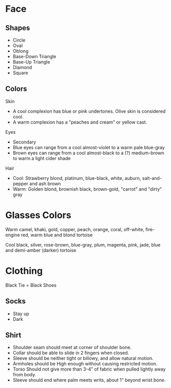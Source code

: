 Face 
===

Shapes
---

- Circle
- Oval
- Oblong
- Base-Down Triangle
- Base-Up Triangle
- Diamond
- Square


Colors
---

Skin

- A cool complexion has blue or pink undertones. Olive skin is considered cool.
- A warm complexion has a "peaches and cream" or yellow cast.

Eyes

- Secondary
- Blue eyes can range from a cool almost-violet to a warm pale blue-gray
- Brown eyes can range from a cool almost-black to a (?) medium-brown to warm a light cider shade

Hair

- Cool: Strawberry blond, platinum, blue-black, white, auburn, salt-and-pepper and ash brown
- Warm: Golden blond, brownish black, brown-gold, "carrot" and "dirty” gray

Glasses Colors
===

Warm
camel, khaki, gold, copper, peach, orange, coral, off-white, fire-engine red, warm blue and blond tortoise

Cool
black, silver, rose-brown, blue-gray, plum, magenta, pink, jade, blue and demi-amber (darker) tortoise

Clothing
===

Black Tie = Black Shoes

Socks
--

- Stay up
- Dark

Shirt
--

- Shoulder seam should meet at corner of shoulder bone.
- Collar should be able to slide in 2 fingers when closed.
- Sleeve should be neither tight or billowy, and allow natural motion.
- Armholes should be High enough without causing restricted motion.
- Torso Should not give more than 3-4” of fabric when pulled lightly away from body.
- Sleeve should end where palm meets writs, about 1” beyond wrist bone.
